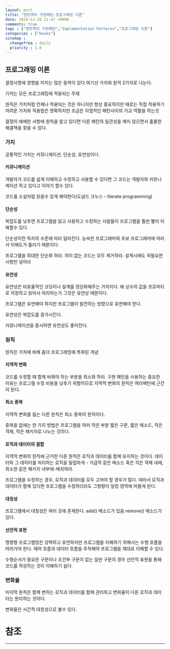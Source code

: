 ```yaml
---
layout: post
title: "켄트백의 구현패턴-프로그래밍 이론"
date: 2019-12-20 11:47 +0900
comments: true
tags : ["켄트백의 구현패턴","Implementation Patterns","프로그래밍 이론"]
categories : ["books"]
sitemap :
  changefreq : daily
  priority : 1.0
---
```


## 프로그래밍 이론

결정사항에 영향을 미치는 많은 동력이 있다 여기선 가치와 원칙 2가지로 나눈다.

가치는 모든 프로그래밍에 적용되는 주제

원칙은 가치처럼 언제나 적용되는 것은 아니지만 항상 중요하지만 때로는 직접 적용하기 어려운 가치와 적용법은 명확하지만 
조금은 지엽적인 패턴사이의 가교 역활을 하는것

결정이 애매한 사항에 원칙을 알고 있다면 다른 패턴의 일관성을 깨지 않으면서 훌륭한 해결책을 찾을 수 있다.

### 가치

공통적인 가치는 커뮤니케이션, 단순성, 유연성이다.

#### 커뮤니케이션

개발자가 코드를 쉽게 이해하고 수정하고 사용할 수 있다면 그 코드는 개발자와 커뮤니케이션 하고 있다고 이야기 할수 있다.

코드를 소설처럼 읽을수 있게 해야한다(도널드 크누스 - literate programming)

#### 단순성

복잡도를 낮추면 프로그램을 읽고 사용하고 수정하는 사람들이 프로그램을 훨씬 빨리 이해할수 있다.

단순성이란 독자의 수준에 따라 달라진다. 능숙한 프로그래머와 초보 프로그래머에 따라서 이해도가 틀리기 때문이다.

프로그램을 최대한 단순화 하라. 의미 없는 코드는 모두 제거하라. 설계시에도 꼭필요한 사항만 넣어라


#### 유연성

유연성은 비효율적인 코딩이나 설계를 정당화해주는 가치이다.
왜 상수의 값을 프로퍼티로 저장하고 읽어서 처리하는가 그것은 유연성 때문이다. 

프로그램은 유연해야 하지만 프로그램이 발전하는 방향으로 유연해야 한다.

유연성은 복잡도를 증가시킨다.

커뮤니케이션을 중시하면 유연성도 좋아진다.

### 원칙

원칙은 가치에 비해 좀더 프로그래밍에 특화된 개념

#### 지역적 변화

코드를 수정할 때 함께 바꿔야 하는 부분을 최소화 하라. 
구현 패턴을 사용하는 중요한 이유는 프로그램 수정 비용을 낮추기 위함이므로 지역적 변화의 원칙은 여러패턴에 근간이 된다.

#### 최소 중복

지역적 변화를 돕는 다른 원칙은 최소 중복의 원칙이다.

중복을 없애는 한 가지 방법은 프로그램을 여러 작은 부분 짧은 구문, 짧은 메소드, 작은 객체, 작은 패키지로 나누는 것이다.

#### 로직과 데이터의 결합

지역적 변화의 원칙에 근거한 다른 원칙은 로직과 데이터를 함께 유지하는 것이다.
데이터와 그 데이터를 처리하는 로직을 밀접하게 - 가급적 같은 메소드 혹은 각은 객체 내에, 최소한 같은 패키지 내부에-배치하라.

프로그램을 수정하는 경우, 로직과 데이터를 모두 고쳐야 할 경우가 많다. 따라서 로직과 데이터가 함께 있다면 
프로그램을 수정하더라도 그형향이 일정 영역에 머물게 된다.

#### 대칭성

프로그램에서 대칭성은 여러 곳에 존재한다. add() 메소드가 있음 remove() 메소드가 있다.

#### 선언적 표현

명령형 프로그램밍은 강력하고 유연하지만 프로그램을 이해하기 위해서는 수행 흐름을 따라가야 한다.
제어 흐름과 데이터 흐름을 추적해야 프로그램을 제대로 이해할 수 있다.

수행순서가 중요한 구문이나 조건부 구문이 없는 일반 구문의 경우 선언적 표현을 통해 코드를 작성하는 것이 이해하기 쉽다.

### 변화율

마지막 원칙은 함께 변하는 로직과 데이터를 함께 관리하고 변화율이 다른 로직과 데이터는 분리하는 것이다.

변화율은 시간적 대칭성으로 볼수 있다.


# 참조
-----


